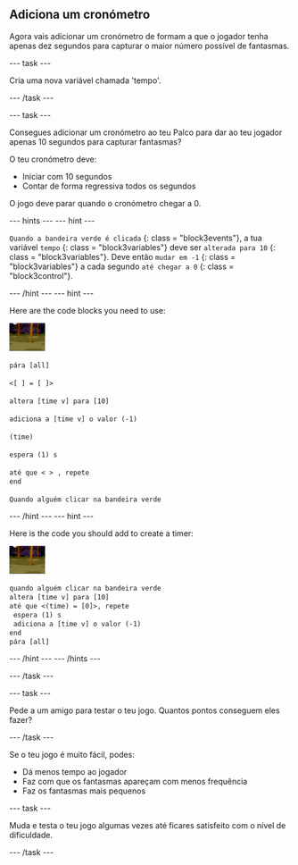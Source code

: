 ## Adiciona um cronómetro

Agora vais adicionar um cronómetro de formam a que o jogador tenha apenas dez segundos para capturar o maior número possível de fantasmas.

\--- task \---

Cria uma nova variável chamada 'tempo'.

\--- /task \---

\--- task \---

Consegues adicionar um cronómetro ao teu Palco para dar ao teu jogador apenas 10 segundos para capturar fantasmas?

O teu cronómetro deve:

+ Iniciar com 10 segundos
+ Contar de forma regressiva todos os segundos

O jogo deve parar quando o cronómetro chegar a 0.

\--- hints \--- \--- hint \---

` Quando a bandeira verde é clicada ` {: class = "block3events"}, a tua variável ` tempo ` {: class = "block3variables"} deve ser ` alterada para 10 ` {: class = "block3variables"}. Deve então ` mudar em -1 ` {: class = "block3variables"} a cada segundo ` até chegar a 0 ` {: class = "block3control"}.

\--- /hint \--- \--- hint \---

Here are the code blocks you need to use:

![ator fantasma](images/ghost-backdrop.png)

```blocks3
pára [all]

<[ ] = [ ]>

altera [time v] para [10]

adiciona a [time v] o valor (-1)

(time)

espera (1) s

até que < > , repete
end

Quando alguém clicar na bandeira verde

```

\--- /hint \--- \--- hint \---

Here is the code you should add to create a timer:

![ícone de fundo](images/ghost-backdrop.png)

```blocks3
quando alguém clicar na bandeira verde
altera [time v] para [10]
até que <(time) = [0]>, repete 
 espera (1) s
 adiciona a [time v] o valor (-1)
end
pára [all]
```

\--- /hint \--- \--- /hints \---

\--- /task \---

\--- task \---

Pede a um amigo para testar o teu jogo. Quantos pontos conseguem eles fazer?

\--- /task \---

Se o teu jogo é muito fácil, podes:

+ Dá menos tempo ao jogador
+ Faz com que os fantasmas apareçam com menos frequência
+ Faz os fantasmas mais pequenos

\--- task \---

Muda e testa o teu jogo algumas vezes até ficares satisfeito com o nível de dificuldade.

\--- /task \---